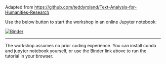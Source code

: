 Adapted from https://github.com/teddyroland/Text-Analysis-for-Humanities-Research

Use the below button to start the workshop in an online Jupyter notebook:

[![Binder](https://mybinder.org/badge_logo.svg)](https://mybinder.org/v2/gh/alexbrandsen/Text-Analysis-for-Humanities-research/master)

------------

The workshop assumes no prior coding experience. You can install conda and jupyter notebook yourself, or use the Binder link above to run the tutorial in your browser.

